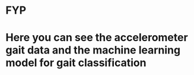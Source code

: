 # FYP
# Here you can see the accelerometer gait data and the machine learning model for gait classification
